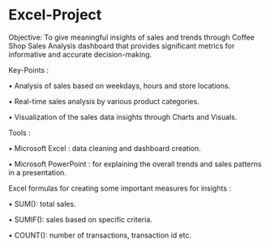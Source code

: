 # Excel-Project

Objective: To give meaningful insights of sales and trends through Coffee Shop Sales Analysis dashboard that provides significant metrics for informative and accurate decision-making.

Key-Points :

 • Analysis of sales based on weekdays, hours and store locations.
 
 • Real-time sales analysis by various product categories.
 
 • Visualization of the sales data insights through Charts and Visuals. 

Tools :

 • Microsoft Excel : data cleaning and dashboard creation.
 
 • Microsoft PowerPoint : for explaining the overall trends and sales patterns in a presentation.

 Excel formulas for creating some important measures for insights :
 
• SUM(): total sales.

• SUMIF(): sales based on specific criteria.

• COUNT(): number of transactions, transaction id etc.
